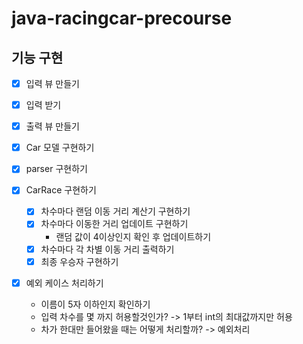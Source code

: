 # java-racingcar-precourse

## 기능 구현

- [x] 입력 뷰 만들기
- [x] 입력 받기
- [x] 출력 뷰 만들기

- [x] Car 모델 구현하기
- [x] parser 구현하기
- [x] CarRace 구현하기
  - [x] 차수마다 랜덤 이동 거리 계산기 구현하기
  - [x] 차수마다 이동한 거리 업데이트 구현하기
      - 랜덤 값이 4이상인지 확인 후 업데이트하기
  - [x] 차수마다 각 차별 이동 거리 출력하기
  - [x] 최종 우승자 구현하기

- [x] 예외 케이스 처리하기
    - 이름이 5자 이하인지 확인하기
    - 입력 차수를 몇 까지 허용할것인가? -> 1부터 int의 최대값까지만 허용
    - 차가 한대만 들어왔을 때는 어떻게 처리할까? -> 예외처리
